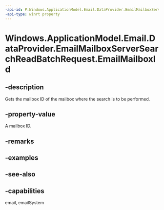 ```yaml
---
-api-id: P:Windows.ApplicationModel.Email.DataProvider.EmailMailboxServerSearchReadBatchRequest.EmailMailboxId
-api-type: winrt property
---
```


<!-- Property syntax
public string EmailMailboxId { get; }
-->

# Windows.ApplicationModel.Email.DataProvider.EmailMailboxServerSearchReadBatchRequest.EmailMailboxId

## -description
Gets the mailbox ID of the mailbox where the search is to be performed.

## -property-value
A mailbox ID.

## -remarks

## -examples

## -see-also

## -capabilities
email, emailSystem
